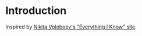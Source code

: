 # Introduction

Inspired by [Nikita Voloboev's "Everything I Know" site](https://wiki.nikitavoloboev.xyz/).

